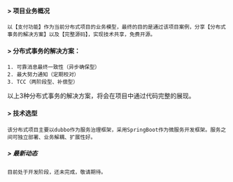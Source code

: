 #### > 项目业务概况
    以【支付功能】作为当前分布式项目的业务模型，最终的目的是通过该项目案例，分享【分布式事务的解决方案】以及【完整源码】，实现技术共享，免费开源。

#### > 分布式事务的解决方案：
    1. 可靠消息最终一致性（异步确保型）
    2. 最大努力通知（定期校对）
    3. TCC（两阶段型、补偿型）

以上3种分布式事务的解决方案，将会在项目中通过代码完整的展现。

#### > 技术选型
    该分布式项目主要以dubbo作为服务治理框架，采用SpringBoot作为微服务开发框架。服务之间可独立部署、业务解耦、扩展性好。

##### > 最新动态
    目前处于开发阶段，还未完成，敬请期待。
